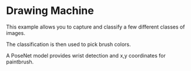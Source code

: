 # Drawing Machine

This example allows you to capture and classify a few different classes of images. 

The classification is then used to pick brush colors. 

A PoseNet model provides wrist detection and x,y coordinates for paintbrush.

